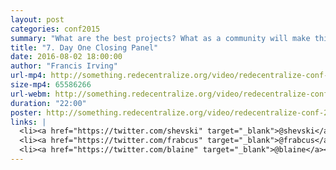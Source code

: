 ```yaml
---
layout: post
categories: conf2015
summary: "What are the best projects? What as a community will make this work? Ira Bolychevsky, Francis Irving and Blaine Cook from Redecentralize discuss, chaired by David Miller"
title: "7. Day One Closing Panel"
date: 2016-08-02 18:00:00
author: "Francis Irving"
url-mp4: http://something.redecentralize.org/video/redecentralize-conf-2015-7-day-one-closing-panel.mp4
size-mp4: 65586266
url-webm: http://something.redecentralize.org/video/redecentralize-conf-2015-7-day-one-closing-panel.webm
duration: "22:00"
poster: http://something.redecentralize.org/video/redecentralize-conf-2015-7-day-one-closing-panel.jpg
links: |
  <li><a href="https://twitter.com/shevski" target="_blank">@shevski</a></li>
  <li><a href="https://twitter.com/frabcus" target="_blank">@frabcus</a></li>
  <li><a href="https://twitter.com/blaine" target="_blank">@blaine</a></li>
---
```

